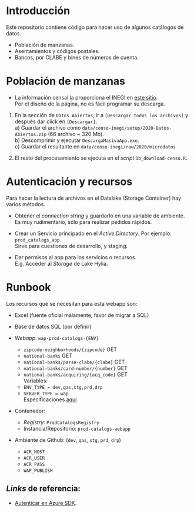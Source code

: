 

# Introducción

Este repositorio contiene código para hacer uso de algunos catálogos de datos.  

- Población de manzanas.  
- Asentamientos y códigos postales.  
- Bancos, por CLABE y bines de números de cuenta.  

# Población de manzanas  

- La información censal la proporciona el INEGI en [este sitio][censo-inegi].  
    Por el diseño de la página, no es fácil programar su descarga.  

1. En la sección de `Datos Abiertos`, ir a `[Descargar todos los archivos]` y después
dar click en `[Descargar]`.  
    a) Guardar el archivo como `data/censo-inegi/setup/2020-Datos-Abiertos.zip` 
    (66 archivo ~ 320 Mb).   
    b) Descomprimir y ejecutar `DescargaMasivaApp.exe`.   
    c) Guardar el resultante en `data/censo-inegi/raw/2020/microdatos`   

2. El resto del procesamiento se ejecuta en el _script_ `1b_download-censo.R`.   



# Autenticación y recursos

Para hacer la lectura de archivos en el Datalake (Storage Container) hay varios métodos.  
- Obtener el _connection string_ y guardarlo en una variable de ambiente.  
    Es muy rudimentario, sólo para realizar pedidos rápidos.  

- Crear un Servicio principado en el _Active Directory_.  Por ejemplo: `prod_catalogs_app`.  
    Sirve para cuestiones de desarrollo, y staging.  
    
- Dar permisos al app para los servicios o recursos.  
    E.g. Acceder al _Storage_ de Lake Hylia.  


# Runbook  

Los recursos que se necesitan para esta webapp son:   
- Excel (fuente oficial malamente, favor de migrar a SQL)     

- Base de datos SQL (por definir)   

- _Webapp_: `wap-prod-catalogs-{ENV}`  
    - `zipcode-neighborhoods/{zipcode}` GET  
    - `national-banks` GET  
    - `national-banks/parse-clabe/{clabe}` GET  
    - `national-banks/card-number/{number}` GET  
    - `national-banks/acquiring/{acq_code}` GET   
    Variables: 
    - `ENV_TYPE = dev,qas,stg,prd,drp`
    - `SERVER_TYPE = wap`  
    Especificaciones [aquí][docs]  


- Contenedor: 
    - _Registry_: `ProdCatalogsRegistry`  
    - Instancia/Repositorio: `prod-catalogs-webapp`  

- Ambiente de Github:  (`dev`, `qas`, `stg`, `prd`, `drp`)  
    - `ACR_HOST`  
    - `ACR_USER`  
    - `ACR_PASS`  
    - `WAP_PUBLISH`  





## _Links_ de referencia: 

- [Autenticar en Azure SDK][azure-sdk]. 

[azure-sdk]: https://docs.microsoft.com/en-us/azure/developer/python/azure-sdk-authenticate
[local-env]: https://docs.microsoft.com/en-us/azure/developer/python/configure-local-development-environment?tabs=cmd
[censo-inegi]: https://www.inegi.org.mx/programas/ccpv/2020/default.html#DatosAbiertos
[docs]: https://apim-crosschannel-tech-dev.azure-api.net/data/docs/v1/catalogs

